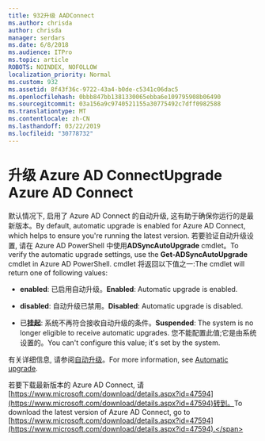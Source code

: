 ```yaml
---
title: 932升级 AADConnect
ms.author: chrisda
author: chrisda
manager: serdars
ms.date: 6/8/2018
ms.audience: ITPro
ms.topic: article
ROBOTS: NOINDEX, NOFOLLOW
localization_priority: Normal
ms.custom: 932
ms.assetid: 8f43f36c-9722-43a4-b0de-c5341c06dac5
ms.openlocfilehash: 0bbb847bb1381330065ebba6e109795908b06490
ms.sourcegitcommit: 03a156a9c9740521155a30775492c7dff0982588
ms.translationtype: MT
ms.contentlocale: zh-CN
ms.lasthandoff: 03/22/2019
ms.locfileid: "30778732"
---
```

# <a name="upgrade-azure-ad-connect"></a><span data-ttu-id="846ab-102">升级 Azure AD Connect</span><span class="sxs-lookup"><span data-stu-id="846ab-102">Upgrade Azure AD Connect</span></span>

<span data-ttu-id="846ab-103">默认情况下, 启用了 Azure AD Connect 的自动升级, 这有助于确保你运行的是最新版本。</span><span class="sxs-lookup"><span data-stu-id="846ab-103">By default, automatic upgrade is enabled for Azure AD Connect, which helps to ensure you're running the latest version.</span></span> <span data-ttu-id="846ab-104">若要验证自动升级设置, 请在 Azure AD PowerShell 中使用**ADSyncAutoUpgrade** cmdlet。</span><span class="sxs-lookup"><span data-stu-id="846ab-104">To verify the automatic upgrade settings, use the **Get-ADSyncAutoUpgrade** cmdlet in Azure AD PowerShell.</span></span> <span data-ttu-id="846ab-105">cmdlet 将返回以下值之一:</span><span class="sxs-lookup"><span data-stu-id="846ab-105">The cmdlet will return one of following values:</span></span> 
  
- <span data-ttu-id="846ab-106">**enabled**: 已启用自动升级。</span><span class="sxs-lookup"><span data-stu-id="846ab-106">**Enabled**: Automatic upgrade is enabled.</span></span> 
    
- <span data-ttu-id="846ab-107">**disabled**: 自动升级已禁用。</span><span class="sxs-lookup"><span data-stu-id="846ab-107">**Disabled**: Automatic upgrade is disabled.</span></span> 
    
- <span data-ttu-id="846ab-108">已**挂起**: 系统不再符合接收自动升级的条件。</span><span class="sxs-lookup"><span data-stu-id="846ab-108">**Suspended**: The system is no longer eligible to receive automatic upgrades.</span></span> <span data-ttu-id="846ab-109">您不能配置此值;它是由系统设置的。</span><span class="sxs-lookup"><span data-stu-id="846ab-109">You can't configure this value; it's set by the system.</span></span> 
    
<span data-ttu-id="846ab-110">有关详细信息, 请参阅[自动升级](https://docs.microsoft.com/azure/active-directory/connect/active-directory-aadconnect-feature-automatic-upgrade)。</span><span class="sxs-lookup"><span data-stu-id="846ab-110">For more information, see [Automatic upgrade](https://docs.microsoft.com/azure/active-directory/connect/active-directory-aadconnect-feature-automatic-upgrade).</span></span>
  
<span data-ttu-id="846ab-111">若要下载最新版本的 Azure AD Connect, 请[https://www.microsoft.com/download/details.aspx?id=47594](https://www.microsoft.com/download/details.aspx?id=47594)转到。</span><span class="sxs-lookup"><span data-stu-id="846ab-111">To download the latest version of Azure AD Connect, go to [https://www.microsoft.com/download/details.aspx?id=47594](https://www.microsoft.com/download/details.aspx?id=47594).</span></span>
  

